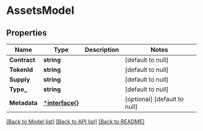# AssetsModel

## Properties
Name | Type | Description | Notes
------------ | ------------- | ------------- | -------------
**Contract** | **string** |  | [default to null]
**TokenId** | **string** |  | [default to null]
**Supply** | **string** |  | [default to null]
**Type_** | **string** |  | [default to null]
**Metadata** | [***interface{}**](interface{}.md) |  | [optional] [default to null]

[[Back to Model list]](../README.md#documentation-for-models) [[Back to API list]](../README.md#documentation-for-api-endpoints) [[Back to README]](../README.md)


